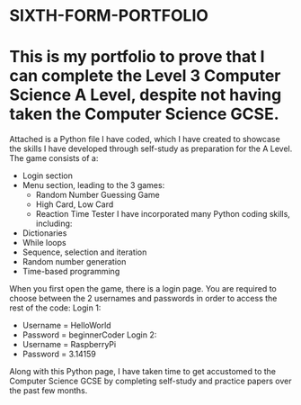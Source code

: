 # SIXTH-FORM-PORTFOLIO

# This is my portfolio to prove that I can complete the Level 3 Computer Science A Level, despite not having taken the Computer Science GCSE.
Attached is a Python file I have coded, which I have created to showcase the skills I have developed through self-study as preparation for the A Level. The game consists of a:
  - Login section
  - Menu  section, leading to the 3 games:
    - Random Number Guessing Game
    - High Card, Low Card
    - Reaction Time Tester
I have incorporated many Python coding skills, including:
- Dictionaries
- While loops
- Sequence, selection and iteration
- Random number generation
- Time-based programming

When you first open the game, there is a login page. You are required to choose between the 2 usernames and passwords in order to access the rest of the code:
Login 1: 
  - Username = HelloWorld
  - Password = beginnerCoder
Login 2:
  - Username = RaspberryPi
  - Password = 3.14159

Along with this Python page, I have taken time to get accustomed to the Computer Science GCSE by completing self-study and practice papers over the past few months.
